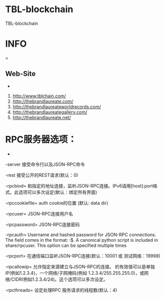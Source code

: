 # TBL-blockchain
TBL-blockchain
 

# INFO
=
## Web-Site
-
1. http://www.tblchain.com/
2. http://thebrandlaureate.com/
3. http://thebrandlaureateworldrecords.com/
4. http://thebrandlaureategallery.com/
5. http://thebrandlaureate.net/


# RPC服务器选项：
-
-server
接受命令行以及JSON-RPC命令 

-rest
接受公开的REST请求(默认：0) 

-rpcbind=<addr>
和指定的地址连接，监听JSON-RPC连接。IPv6请用[host]:port格式。此选项可以多次设定(默认：绑定所有界面) 

-rpccookiefile=<loc>
auth cookie的位置 (默认: data dir) 

-rpcuser=<user>
JSON-RPC连接用户名 

-rpcpassword=<pw>
JSON-RPC连接密码 

-rpcauth=<userpw>
Username and hashed password for JSON-RPC connections. The field <userpw> comes in the format: <USERNAME>:<SALT>$<HASH>. A canonical python script is included in share/rpcuser. This option can be specified multiple times 

-rpcport=<port>
在通信端口<port>监听JSON-RPC连接(默认：10001 或 测试网络：19998) 

-rpcallowip=<ip>
允许指定来源建立与JSON-RPC的连接。<ip> 的有效值可以是单独IP(例如1.2.3.4)，一个网络/子网掩码(例如 1.2.3.4/255.255.255.0)，或网络/CIDR(例如1.2.3.4/24)。这个选项可以多次设定。 

-rpcthreads=<n>
设定处理RPC 服务请求的线程数(默认：4) 


